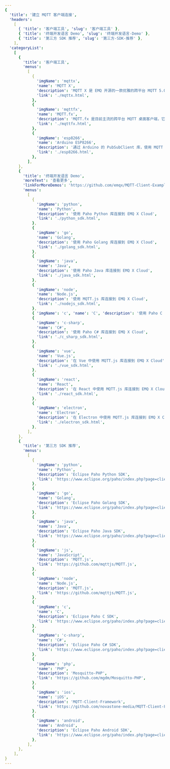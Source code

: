 ```yaml
---
{
  'title': '建立 MQTT 客户端连接',
  'headers':
    [
      { 'title': '客户端工具', 'slug': '客户端工具' },
      { 'title': '终端开发语言 Demo', 'slug': '终端开发语言-Demo' },
      { 'title': '第三方 SDK 推荐', 'slug': '第三方-SDK-推荐' },
    ],
  'categoryList':
    [
      {
        'title': '客户端工具',
        'menus':
          [
            {
              'imgName': 'mqttx',
              'name': 'MQTT X',
              'description': 'MQTT X 是 EMQ 开源的一款优雅的跨平台 MQTT 5.0 桌面客户端，它支持 macOS、Linux 和 Windows。',
              'link': './mqttx.html',
            },
            {
              'imgName': 'mqttfx',
              'name': 'MQTT.fx',
              'description': 'MQTT.fx 是目前主流的跨平台 MQTT 桌面客户端，它支持 macOS、Linux 和 Windows。',
              'link': './mqttfx.html',
            },
            {
              'imgName': 'esp8266',
              'name': 'Arduino ESP8266',
              'description': '通过 Arduino 的 PubSubClient 库，使用 MQTT 协议从 ESP8266 模组向 EMQ X Cloud 推送数据。',
              'link': './esp8266.html',
            },
          ],
      },
      {
        'title': '终端开发语言 Demo',
        'moreText': '查看更多',
        'linkForMoreDemos': 'https://github.com/emqx/MQTT-Client-Examples',
        'menus':
          [
            {
              'imgName': 'python',
              'name': 'Python',
              'description': '使用 Paho Python 库连接到 EMQ X Cloud',
              'link': './python_sdk.html',
            },
            {
              'imgName': 'go',
              'name': 'Golang',
              'description': '使用 Paho Golang 库连接到 EMQ X Cloud',
              'link': './golang_sdk.html',
            },
            {
              'imgName': 'java',
              'name': 'Java',
              'description': '使用 Paho Java 库连接到 EMQ X Cloud',
              'link': './java_sdk.html',
            },
            {
              'imgName': 'node',
              'name': 'Node.js',
              'description': '使用 MQTT.js 库连接到 EMQ X Cloud',
              'link': './nodejs_sdk.html',
            },
            { 'imgName': 'c', 'name': 'C', 'description': '使用 Paho C 语言库连接到 EMQ X Cloud', 'link': './c_sdk.html' },
            {
              'imgName': 'c-sharp',
              'name': 'C#',
              'description': '使用 Paho C# 库连接到 EMQ X Cloud',
              'link': './c_sharp_sdk.html',
            },
            {
              'imgName': 'vue',
              'name': 'Vue.js',
              'description': '在 Vue 中使用 MQTT.js 库连接到 EMQ X Cloud',
              'link': './vue_sdk.html',
            },
            {
              'imgName': 'react',
              'name': 'React',
              'description': '在 React 中使用 MQTT.js 库连接到 EMQ X Cloud',
              'link': './react_sdk.html',
            },
            {
              'imgName': 'electron',
              'name': 'Electron',
              'description': '在 Electron 中使用 MQTT.js 库连接到 EMQ X Cloud',
              'link': './electron_sdk.html',
            },
          ],
      },
      {
        'title': '第三方 SDK 推荐',
        'menus':
          [
            {
              'imgName': 'python',
              'name': 'Python',
              'description': 'Eclipse Paho Python SDK',
              'link': 'https://www.eclipse.org/paho/index.php?page=clients/python/index.php',
            },
            {
              'imgName': 'go',
              'name': 'Golang',
              'description': 'Eclipse Paho Golang SDK',
              'link': 'https://www.eclipse.org/paho/index.php?page=clients/golang/index.php',
            },
            {
              'imgName': 'java',
              'name': 'Java',
              'description': 'Eclipse Paho Java SDK',
              'link': 'https://www.eclipse.org/paho/index.php?page=clients/java/index.php',
            },
            {
              'imgName': 'js',
              'name': 'JavaScript',
              'description': 'MQTT.js',
              'link': 'https://github.com/mqttjs/MQTT.js',
            },
            {
              'imgName': 'node',
              'name': 'Node.js',
              'description': 'MQTT.js',
              'link': 'https://github.com/mqttjs/MQTT.js',
            },
            {
              'imgName': 'c',
              'name': 'C',
              'description': 'Eclipse Paho C SDK',
              'link': 'https://www.eclipse.org/paho/index.php?page=clients/c/index.php',
            },
            {
              'imgName': 'c-sharp',
              'name': 'C#',
              'description': 'Eclipse Paho C# SDK',
              'link': 'https://www.eclipse.org/paho/index.php?page=clients/dotnet/index.php',
            },
            {
              'imgName': 'php',
              'name': 'PHP',
              'description': 'Mosquitto-PHP',
              'link': 'https://github.com/mgdm/Mosquitto-PHP',
            },
            {
              'imgName': 'ios',
              'name': 'iOS',
              'description': 'MQTT-Client-Framework',
              'link': 'https://github.com/novastone-media/MQTT-Client-Framework',
            },
            {
              'imgName': 'android',
              'name': 'Android',
              'description': 'Eclipse Paho Android SDK',
              'link': 'https://www.eclipse.org/paho/index.php?page=clients/android/index.php',
            },
          ],
      },
    ],
}
---
```


<CloudConnectionOverview />
